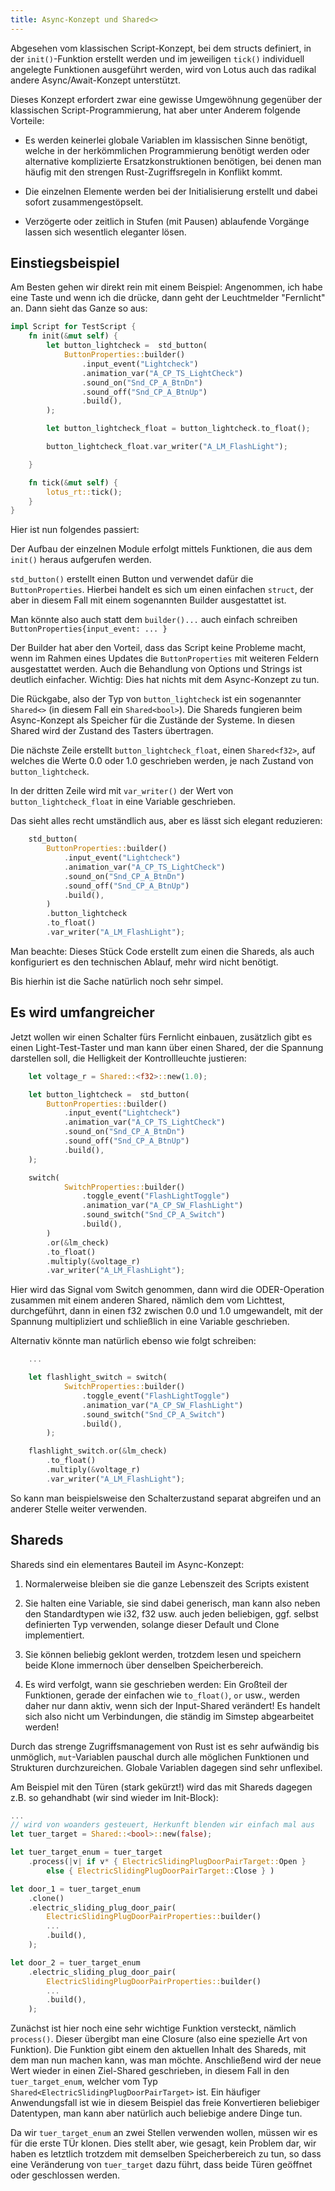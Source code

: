 ```yaml
---
title: Async-Konzept und Shared<>
---
```


Abgesehen vom klassischen Script-Konzept, bei dem structs definiert, in der `init()`-Funktion erstellt werden und im jeweiligen `tick()` individuell angelegte Funktionen ausgeführt werden, wird von Lotus auch das radikal andere Async/Await-Konzept unterstützt.

Dieses Konzept erfordert zwar eine gewisse Umgewöhnung gegenüber der klassischen Script-Programmierung, hat aber unter Anderem folgende Vorteile:

- Es werden keinerlei globale Variablen im klassischen Sinne benötigt, welche in der herkömmlichen Programmierung benötigt werden oder alternative komplizierte Ersatzkonstruktionen benötigen, bei denen man häufig mit den strengen Rust-Zugriffsregeln in Konflikt kommt.

- Die einzelnen Elemente werden bei der Initialisierung erstellt und dabei sofort zusammengestöpselt.

- Verzögerte oder zeitlich in Stufen (mit Pausen) ablaufende Vorgänge lassen sich wesentlich eleganter lösen.

## Einstiegsbeispiel

Am Besten gehen wir direkt rein mit einem Beispiel: Angenommen, ich habe eine Taste und wenn ich die drücke, dann geht der Leuchtmelder "Fernlicht" an. Dann sieht das Ganze so aus:

```rust
impl Script for TestScript {
    fn init(&mut self) {
        let button_lightcheck =  std_button(
            ButtonProperties::builder()
                .input_event("Lightcheck")
                .animation_var("A_CP_TS_LightCheck")
                .sound_on("Snd_CP_A_BtnDn")
                .sound_off("Snd_CP_A_BtnUp")
                .build(),
        );

        let button_lightcheck_float = button_lightcheck.to_float();

        button_lightcheck_float.var_writer("A_LM_FlashLight");

    }

    fn tick(&mut self) {
        lotus_rt::tick();
    }
}
```

Hier ist nun folgendes passiert:

Der Aufbau der einzelnen Module erfolgt mittels Funktionen, die aus dem `init()` heraus aufgerufen werden.

`std_button()` erstellt einen Button und verwendet dafür die `ButtonProperties`. Hierbei handelt es sich um einen einfachen `struct`, der aber in diesem Fall mit einem sogenannten Builder ausgestattet ist.

Man könnte also auch statt dem `builder()...` auch einfach schreiben `ButtonProperties{input_event: ... }`

Der Builder hat aber den Vorteil, dass das Script keine Probleme macht, wenn im Rahmen eines Updates die `ButtonProperties` mit weiteren Feldern ausgestattet werden. Auch die Behandlung von Options und Strings ist deutlich einfacher. Wichtig: Dies hat nichts mit dem Async-Konzept zu tun.

Die Rückgabe, also der Typ von `button_lightcheck` ist ein sogenannter `Shared<>` (in diesem Fall ein `Shared<bool>`). Die Shareds fungieren beim Async-Konzept als Speicher für die Zustände der Systeme. In diesen Shared wird der Zustand des Tasters übertragen.

Die nächste Zeile erstellt `button_lightcheck_float`, einen `Shared<f32>`, auf welches die Werte 0.0 oder 1.0 geschrieben werden, je nach Zustand von `button_lightcheck`.

In der dritten Zeile wird mit `var_writer()` der Wert von `button_lightcheck_float` in eine Variable geschrieben.

Das sieht alles recht umständlich aus, aber es lässt sich elegant reduzieren:

```rust
    std_button(
        ButtonProperties::builder()
            .input_event("Lightcheck")
            .animation_var("A_CP_TS_LightCheck")
            .sound_on("Snd_CP_A_BtnDn")
            .sound_off("Snd_CP_A_BtnUp")
            .build(),
        )
        .button_lightcheck
        .to_float()
        .var_writer("A_LM_FlashLight");

```

Man beachte: Dieses Stück Code erstellt zum einen die Shareds, als auch konfiguriert es den technischen Ablauf, mehr wird nicht benötigt.

Bis hierhin ist die Sache natürlich noch sehr simpel.

## Es wird umfangreicher

Jetzt wollen wir einen Schalter fürs Fernlicht einbauen, zusätzlich gibt es einen Light-Test-Taster und man kann über einen Shared, der die Spannung darstellen soll, die Helligkeit der Kontrollleuchte justieren:

```rust
    let voltage_r = Shared::<f32>::new(1.0);

    let button_lightcheck =  std_button(
        ButtonProperties::builder()
            .input_event("Lightcheck")
            .animation_var("A_CP_TS_LightCheck")
            .sound_on("Snd_CP_A_BtnDn")
            .sound_off("Snd_CP_A_BtnUp")
            .build(),
    );

    switch(
            SwitchProperties::builder()
                .toggle_event("FlashLightToggle")
                .animation_var("A_CP_SW_FlashLight")
                .sound_switch("Snd_CP_A_Switch")
                .build(),
        )
        .or(&lm_check)
        .to_float()
        .multiply(&voltage_r)
        .var_writer("A_LM_FlashLight");

```

Hier wird das Signal vom Switch genommen, dann wird die ODER-Operation zusammen mit einem anderen Shared, nämlich dem vom Lichttest, durchgeführt, dann in einen f32 zwischen 0.0 und 1.0 umgewandelt, mit der Spannung multipliziert und schließlich in eine Variable geschrieben.

Alternativ könnte man natürlich ebenso wie folgt schreiben:

```rust
    ...

    let flashlight_switch = switch(
            SwitchProperties::builder()
                .toggle_event("FlashLightToggle")
                .animation_var("A_CP_SW_FlashLight")
                .sound_switch("Snd_CP_A_Switch")
                .build(),
        );

    flashlight_switch.or(&lm_check)
        .to_float()
        .multiply(&voltage_r)
        .var_writer("A_LM_FlashLight");

```

So kann man beispielsweise den Schalterzustand separat abgreifen und an anderer Stelle weiter verwenden.

## Shareds

Shareds sind ein elementares Bauteil im Async-Konzept:

1. Normalerweise bleiben sie die ganze Lebenszeit des Scripts existent

2. Sie halten eine Variable, sie sind dabei generisch, man kann also neben den Standardtypen wie i32, f32 usw. auch jeden beliebigen, ggf. selbst definierten Typ verwenden, solange dieser Default und Clone implementiert.

3. Sie können beliebig geklont werden, trotzdem lesen und speichern beide Klone immernoch über denselben Speicherbereich.

4. Es wird verfolgt, wann sie geschrieben werden: Ein Großteil der Funktionen, gerade der einfachen wie `to_float()`, `or` usw., werden daher nur dann aktiv, wenn sich der Input-Shared verändert! Es handelt sich also nicht um Verbindungen, die ständig im Simstep abgearbeitet werden!

Durch das strenge Zugriffsmanagement von Rust ist es sehr aufwändig bis unmöglich, `mut`-Variablen pauschal durch alle möglichen Funktionen und Strukturen durchzureichen. Globale Variablen dagegen sind sehr unflexibel.

Am Beispiel mit den Türen (stark gekürzt!) wird das mit Shareds dagegen z.B. so gehandhabt (wir sind wieder im Init-Block):

```rust
...
// wird von woanders gesteuert, Herkunft blenden wir einfach mal aus
let tuer_target = Shared::<bool>::new(false);

let tuer_target_enum = tuer_target
    .process(|v| if v* { ElectricSlidingPlugDoorPairTarget::Open }
        else { ElectricSlidingPlugDoorPairTarget::Close } )

let door_1 = tuer_target_enum
    .clone()
    .electric_sliding_plug_door_pair(
        ElectricSlidingPlugDoorPairProperties::builder()
        ...
        .build(),
    );

let door_2 = tuer_target_enum
    .electric_sliding_plug_door_pair(
        ElectricSlidingPlugDoorPairProperties::builder()
        ...
        .build(),
    );

```

Zunächst ist hier noch eine sehr wichtige Funktion versteckt, nämlich `process()`. Dieser übergibt man eine Closure (also eine spezielle Art von Funktion). Die Funktion gibt einem den aktuellen Inhalt des Shareds, mit dem man nun machen kann, was man möchte. Anschließend wird der neue Wert wieder in einen Ziel-Shared geschrieben, in diesem Fall in den `tuer_target_enum`, welcher vom Typ `Shared<ElectricSlidingPlugDoorPairTarget>` ist. Ein häufiger Anwendungsfall ist wie in diesem Beispiel das freie Konvertieren beliebiger Datentypen, man kann aber natürlich auch beliebige andere Dinge tun.

Da wir `tuer_target_enum` an zwei Stellen verwenden wollen, müssen wir es für die erste TÜr klonen. Dies stellt aber, wie gesagt, kein Problem dar, wir haben es letztlich trotzdem mit demselben Speicherbereich zu tun, so dass eine Veränderung von `tuer_target` dazu führt, dass beide Türen geöffnet oder geschlossen werden.
